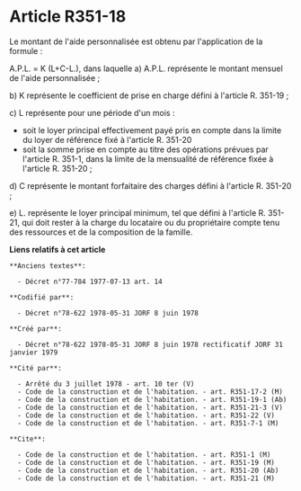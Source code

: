 # Article R351-18

Le montant de l'aide personnalisée est obtenu par l'application de la formule :

A.P.L. = K (L+C-L.),    dans laquelle    a) A.P.L. représente le montant mensuel de l'aide personnalisée ;

b) K représente le coefficient de prise  en charge défini à l'article R. 351-19 ;

c) L représente pour une période d'un mois :

- soit le loyer principal effectivement payé pris en compte dans la limite du loyer de référence fixé à l'article R. 351-20
- soit la somme prise en compte au titre des opérations prévues par l'article R. 351-1, dans la limite de la mensualité de
référence fixée à l'article R. 351-20 ;

d) C représente le montant forfaitaire des charges défini à l'article R. 351-20 ;

e) L. représente le loyer principal minimum, tel que défini à l'article R. 351-21, qui doit rester à la charge du locataire
ou du propriétaire compte tenu des ressources et de la composition de la famille.

**Liens relatifs à cet article**

	**Anciens textes**:

	  - Décret n°77-784 1977-07-13 art. 14

	**Codifié par**:

	  - Décret n°78-622 1978-05-31 JORF 8 juin 1978

	**Créé par**:

	  - Décret n°78-622 1978-05-31 JORF 8 juin 1978 rectificatif JORF 31 janvier 1979

	**Cité par**:

	  - Arrêté du 3 juillet 1978 - art. 10 ter (V)
	  - Code de la construction et de l'habitation. - art. R351-17-2 (M)
	  - Code de la construction et de l'habitation. - art. R351-19-1 (Ab)
	  - Code de la construction et de l'habitation. - art. R351-21-3 (V)
	  - Code de la construction et de l'habitation. - art. R351-22 (V)
	  - Code de la construction et de l'habitation. - art. R351-7-1 (M)

	**Cite**:

	  - Code de la construction et de l'habitation. - art. R351-1 (M)
	  - Code de la construction et de l'habitation. - art. R351-19 (M)
	  - Code de la construction et de l'habitation. - art. R351-20 (Ab)
	  - Code de la construction et de l'habitation. - art. R351-21 (M)
